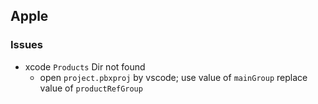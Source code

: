 ## Apple

### Issues
- xcode `Products` Dir not found
    * open `project.pbxproj` by vscode; use value of `mainGroup` replace value of `productRefGroup`